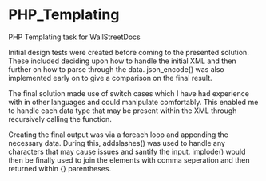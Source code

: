 # PHP_Templating
PHP Templating task for WallStreetDocs

Initial design tests were created before coming to the presented solution.
These included deciding upon how to handle the initial XML and then further on how to parse through the data.
json_encode() was also implemented early on to give a comparison on the final result.

The final solution made use of switch cases which I have had experience with in other languages and could manipulate comfortably.
This enabled me to handle each data type that may be present within the XML through recursively calling the function. 

Creating the final output was via a foreach loop and appending the necessary data. 
During this, addslashes() was used to handle any characters that may cause issues and santify the input.
implode() would then be finally used to join the elements with comma seperation and then returned within {} parentheses.
